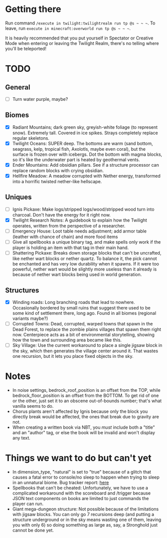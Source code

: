 # Getting there
Run command `/execute in twilight:twilightrealm run tp @s ~ ~ ~`. To leave, run `execute in minecraft:overworld run tp @s ~ ~ ~`.

It is heavily recommended that you put yourself in Spectator or Creative Mode when entering or leaving the Twilight Realm, there's no telling where you'll be teleported!

# TODO
## General
- [ ] Turn water purple, maybe?

## Biomes
- [X] Radiant Mountains; dark green sky, greyish-white foliage (to represent snow). Extremely tall. Covered in ice spikes. Strays completely replace regular skeletons.
- [X] Twilight Oceans: SUPER deep. The bottoms are warm (sand bottom, seagrass, kelp, tropical fish, Axolotls, maybe even coral), but the surface is frozen over with icebergs. Dot the bottom with magma blocks, so it's like the underwater part is heated by geothermal vents.
- [X] Ender Mountains: Add obsidian pillars. See if a structure processor can replace random blocks with crying obsidian.
- [X] Hellfire Meadow: A meadow corrupted with Nether energy, transformed into a horrific twisted nether-like hellscape.

## Uniques
- [ ] Ignis Pickaxe: Make logs/stripped logs/wood/stripped wood turn into charcoal. Don't have the energy for it right now.
- [X] Twilight Research Notes: A guidebook to explain how the Twilight operates, written from the perspective of a researcher.
- [ ] Emergency House: Loot table needs adjustment; add armor table (leather with chance of chain) and more food items
- [ ] Give all spellbooks a unique binary tag, and make spells only work if the player is holding an item with that tag in their main hand.
- [ ] Shattering Pickaxe: Breaks down storage blocks that can't be uncrafted, like nether wart blocks or nether quartz. To balance it, the pick cannot be enchanted and has very low durability when it spawns. If it were too powerful, nether wart would be slightly more useless than it already is because of nether wart blocks being used in world generation.

## Structures
- [X] Winding roads: Long branching roads that lead to nowhere. Occasionally bordered by small ruins that suggest there used to be some kind of settlement there, long ago. Found in all biomes (regional variants maybe?)
- [ ] Corrupted Towns: Dead, corrupted, warped towns that spawn in the Dead Forest, to replace the zombie plains villages that spawn them right now. Centerpiece acts as a bit of environmental storytelling, showing how the town and surrounding area became like this.
- [ ] Sky Village: Use the current workaround to place a single jigsaw block in the sky, which then generates the village center around it. That wastes one recursion, but it lets you place fixed objects in the sky.

# Notes
- In noise settings, bedrock\_roof\_position is an offset from the TOP, while bedrock\_floor\_position is an offset from the BOTTOM. To get rid of one or the other, just set it to an obscene out-of-bounds number; that's what vanilla seems to do.
- Chorus plants aren't affected by Ignis because only the block you directly break would be affected, the ones that break due to gravity are not.
- When creating a written book via NBT, you *must* include both a "title" and an "author" tag, or else the book will be invalid and won't display any text.

# Things we want to do but can't yet
- In dimension\_type, "natural" is set to "true" because of a glitch that causes a fatal error to console/no sleep to happen when trying to sleep in an unnatural biome. Bug tracker report: [here](https://bugs.mojang.com/browse/MC-235035)
- Spellbooks that can't be cheated: Unfortunately, we have to use a complicated workaround with the scoreboard and /trigger because JSON text components on books are limited to just commands the player can run.
- Giant mega-dungeon structure: Not possible because of the limitations with jigsaw blocks. You can only go 7 recursions deep (and putting a structure underground  or in the sky means wasting one of them, leaving you with only 6) so doing something as large as, say, a Stronghold just cannot be done yet.